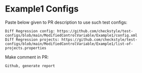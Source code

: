 # Example1 Configs
Paste below given to PR description to use such test configs:
```
Diff Regression config: https://github.com/checkstyle/test-configs/blob/main/ModifiedControlVariable/Example1/config.xml
Diff Regression projects: https://github.com/checkstyle/test-configs/blob/main/ModifiedControlVariable/Example1/list-of-projects.properties
```
Make comment in PR:
```
Github, generate report
```
